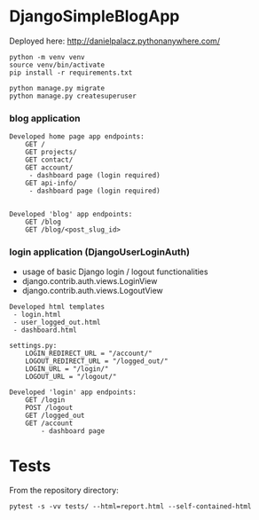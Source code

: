 # DjangoSimpleBlogApp
Deployed here: http://danielpalacz.pythonanywhere.com/

```
python -m venv venv
source venv/bin/activate
pip install -r requirements.txt

python manage.py migrate
python manage.py createsuperuser
```


### blog application
```
Developed home page app endpoints:
	GET /
	GET projects/
	GET contact/
	GET account/
	 - dashboard page (login required)
	GET api-info/
	 - dashboard page (login required)


Developed 'blog' app endpoints:
	GET /blog
	GET /blog/<post_slug_id>
```

### login application (DjangoUserLoginAuth)
 - usage of basic Django login / logout functionalities
 - django.contrib.auth.views.LoginView
 - django.contrib.auth.views.LogoutView
```
Developed html templates
 - login.html
 - user_logged_out.html
 - dashboard.html
 
settings.py:
	LOGIN_REDIRECT_URL = "/account/"
	LOGOUT_REDIRECT_URL = "/logged_out/"
	LOGIN_URL = "/login/"
	LOGOUT_URL = "/logout/"

Developed 'login' app endpoints:
	GET /login
	POST /logout
	GET /logged_out
	GET /account
		- dashboard page
```

# Tests
From the repository directory:
```
pytest -s -vv tests/ --html=report.html --self-contained-html
```